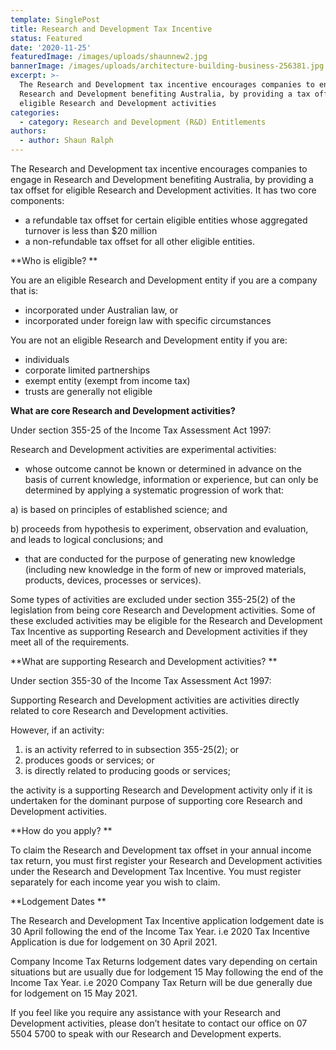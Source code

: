 ```yaml
---
template: SinglePost
title: Research and Development Tax Incentive
status: Featured
date: '2020-11-25'
featuredImage: /images/uploads/shaunnew2.jpg
bannerImage: /images/uploads/architecture-building-business-256381.jpg
excerpt: >-
  The Research and Development tax incentive encourages companies to engage in
  Research and Development benefiting Australia, by providing a tax offset for
  eligible Research and Development activities
categories:
  - category: Research and Development (R&D) Entitlements
authors:
  - author: Shaun Ralph
---
```

The Research and Development tax incentive encourages companies to engage in Research and Development benefiting Australia, by providing a tax offset for eligible Research and Development activities. It has two core components:



* a refundable tax offset for certain eligible entities whose aggregated turnover is less than $20 million
* a non-refundable tax offset for all other eligible entities.



**Who is eligible?**

You are an eligible Research and Development entity if you are a company that is:

* incorporated under Australian law, or
* incorporated under foreign law with specific circumstances

You are not an eligible Research and Development entity if you are:

* individuals
* corporate limited partnerships
* exempt entity (exempt from income tax)
* trusts are generally not eligible

**What are core Research and Development activities?**



Under section 355-25 of the Income Tax Assessment Act 1997:



Research and Development activities are experimental activities:



* whose outcome cannot be known or determined in advance on the basis of current knowledge, information or experience, but can only be determined by applying a systematic progression of work that:

a)	is based on principles of established science; and

b)	proceeds from hypothesis to experiment, observation and evaluation, and leads to logical conclusions; and

* that are conducted for the purpose of generating new knowledge (including new knowledge in the form of new or improved materials, products, devices, processes or services).

Some types of activities are excluded under section 355-25(2) of the legislation from being core Research and Development activities. Some of these excluded activities may be eligible for the Research and Development Tax Incentive as supporting Research and Development activities if they meet all of the requirements.



**What are supporting Research and Development activities?**



Under section 355-30 of the Income Tax Assessment Act 1997:

Supporting Research and Development activities are activities directly related to core Research and Development activities.

However, if an activity:

1. is an activity referred to in subsection 355-25(2); or
2. produces goods or services; or
3. is directly related to producing goods or services;

the activity is a supporting Research and Development activity only if it is undertaken for the dominant purpose of supporting core Research and Development activities.



**How do you apply?**

To claim the Research and Development tax offset in your annual income tax return, you must first register your Research and Development activities under the Research and Development Tax Incentive. You must register separately for each income year you wish to claim. 



**Lodgement Dates**

The Research and Development Tax Incentive application lodgement date is 30 April following the end of the Income Tax Year. i.e 2020 Tax Incentive Application is due for lodgement on 30 April 2021.

Company Income Tax Returns lodgement dates vary depending on certain situations but are usually due for lodgement 15 May following the end of the Income Tax Year. i.e 2020 Company Tax Return will be due generally due for lodgement on 15 May 2021.

If you feel like you require any assistance with your Research and Development activities, please don’t hesitate to contact our office on 07 5504 5700 to speak with our Research and Development experts.
